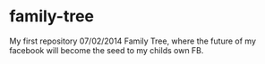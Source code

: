 family-tree
===========

My first repository 07/02/2014 Family Tree, where the future of my facebook will become the seed to my childs own FB.
